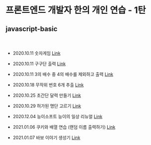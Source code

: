 # 프론트엔드 개발자 한의 개인 연습 - 1탄


## javascript-basic
#### <br/>


- 2020.10.11 숫자게임 [Link](https://fronthan.github.io/js-basic/numberGame/numberGame.html)

- 2020.10.11 구구단 출력 [Link](https://fronthan.github.io/js-basic/multiplicationTable/multiplication_table.html)

- 2020.10.11 3의 배수 중 4의 배수를 제외하고 출력 [Link](https://fronthan.github.io/js-basic/multiples/threeTimes.html)

- 2020.10.18 무작위 번호 6개 추출 [Link](https://fronthan.github.io/js-basic/lotteryTicket/lottery_ticket.html)

- 2020.10.25 초간단 달력 만들기 [Link](https://fronthan.github.io/js-basic/simpleCalendar/simple_calendar.html)

- 2020.10.29 허가된 명단 고르기 [Link](https://fronthan.github.io/js-basic/guestList/guestList.html)

- 2020.12.04 능이소프트 능이의 일상 리뉴얼 [Link](https://fronthan.github.io/js-basic/NEsoft/ne_daily/daily.php)

- 2021.01.06 쿠키와 배열 연습 (랜덤 이름 출력하기) [Link](https://fronthan.github.io/js-basic/randomName/index.html)

- 2021.01.07 바보 이야기 생성기 [Link](https://fronthan.github.io/js-basic/sillyStoryGenerator/index.html)



